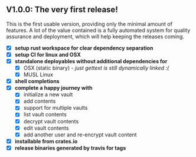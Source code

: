 ## V1.0.0: The very first release!

This is the first usable version, providing only the minimal amount of features.
A lot of the value contained is a fully automated system for quality assurance
and deployment, which will help keeping the releases coming.

 * [x] **setup rust workspace for clear dependency separation**
 * [x] **setup CI for linux and OSX**
 * [x] **standalone deployables without additional dependencies for**
   * [x] OSX (static binary) - _just gettext is still dynamically linked :(_
   * [x] MUSL Linux
 * [x] **shell completions**
 * [x] **complete a happy journey with**
   * [x] initialize a new vault
   * [x] add contents
   * [x] support for multiple vaults
   * [x] list vault contents
   * [x] decrypt vault contents
   * [x] edit vault contents
   * [x] add another user and re-encrypt vault content
 * [x] **installable from crates.io**
 * [x] **release binaries generated by travis for tags**
